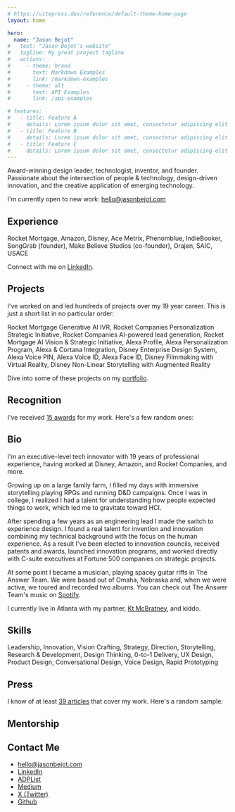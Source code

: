 ```yaml
---
# https://vitepress.dev/reference/default-theme-home-page
layout: home

hero:
  name: "Jason Bejot"
#   text: "Jason Bejot's website"
#   tagline: My great project tagline
#   actions:
#     - theme: brand
#       text: Markdown Examples
#       link: /markdown-examples
#     - theme: alt
#       text: API Examples
#       link: /api-examples

# features:
#   - title: Feature A
#     details: Lorem ipsum dolor sit amet, consectetur adipiscing elit
#   - title: Feature B
#     details: Lorem ipsum dolor sit amet, consectetur adipiscing elit
#   - title: Feature C
#     details: Lorem ipsum dolor sit amet, consectetur adipiscing elit
---
```


Award-winning design leader, technologist, inventor, and founder. Passionate about the intersection of people & technology, design-driven innovation, and the creative application of emerging technology.

I'm currently open to new work: [hello@jasonbejot.com](hello@jasonbejot.com)

## Experience
Rocket Mortgage, Amazon, Disney, Ace Metrix, Phenomblue, IndieBooker, SongGrab (founder), Make Believe Studios (co-founder), Orajen, SAIC, USACE

Connect with me on [LinkedIn](https://linkedin.com/in/jasonbejot).

## Projects
I've worked on and led hundreds of projects over my 19 year career. This is just a short list in no particular order:

Rocket Mortgage Generative AI IVR, Rocket Companies Personalization Strategic Initiative, Rocket Companies AI-powered lead generation, Rocket Mortgage AI Vision & Strategic Initiative, Alexa Profile, Alexa Personalization Program, Alexa & Cortana Integration, Disney Enterprise Design System, Alexa Voice PIN, Alexa Voice ID, Alexa Face ID, Disney Filmmaking with Virtual Reality, Disney Non-Linear Storytelling with Augmented Reality

Dive into some of these projects on my [portfolio](./portfolio/index.md).

## Recognition
I've received [15 awards](./awards/index.md) for my work. Here's a few random ones:

## Bio
I'm an executive-level tech innovator with 19 years of professional experience, having worked at Disney, Amazon, and Rocket Companies, and more.

Growing up on a large family farm, I filled my days with immersive storytelling playing RPGs and running D&D campaigns. Once I was in college, I realized I had a talent for understanding how people expected things to work, which led me to gravitate toward HCI.

After spending a few years as an engineering lead I made the switch to experience design. I found a real talent for invention and innovation combining my technical background with the focus on the human experience. As a result I've been elected to innovation councils, received patents and awards, launched innovation programs, and worked directly with C-suite executives at Fortune 500 companies on strategic projects.


At some point I became a musician, playing spacey guitar riffs in The Answer Team. We were based out of Omaha, Nebraska and, when we were active, we toured and recorded two albums. You can check out The Answer Team's music on [Spotify](https://open.spotify.com/artist/3mMaoKi4PaOLhYFdAknELD?si=mci-mk0ASMiM1bro9ey0NA).

I currently live in Atlanta with my partner, [Kt McBratney](https://www.ktmcbratney.com/), and kiddo.

## Skills
Leadership, Innovation, Vision Crafting, Strategy, Direction, Storytelling, Research & Development, Design Thinking, 0-to-1 Delivery, UX Design, Product Design, Conversational Design, Voice Design, Rapid Prototyping

## Press
I know of at least [39 articles](./press/index.md) that cover my work. Here's a random sample:

## Mentorship


## Contact Me
- [hello@jasonbejot.com](hello@jasonbejot.com)
- [LinkedIn](https://linkedin.com/in/jasonbejot)
- [ADPList](https://adplist.org/mentors/jason-bejot)
- [Medium](https://medium.com/@jasonbejot)
- [X (Twitter)](https://twitter.com/jasonbejot)
- [Github](https://github.com/corpsecouch)
